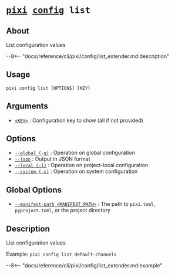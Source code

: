 # <code>[pixi](../../pixi.md) [config](../config.md) list</code>

## About
List configuration values

--8<-- "docs/reference/cli/pixi/config/list_extender.md:description"

## Usage
```
pixi config list [OPTIONS] [KEY]
```

## Arguments
- <a id="arg-<KEY>" href="#arg-<KEY>">`<KEY>`</a>
:  Configuration key to show (all if not provided)

## Options
- <a id="arg---global" href="#arg---global">`--global (-g)`</a>
:  Operation on global configuration
- <a id="arg---json" href="#arg---json">`--json`</a>
:  Output in JSON format
- <a id="arg---local" href="#arg---local">`--local (-l)`</a>
:  Operation on project-local configuration
- <a id="arg---system" href="#arg---system">`--system (-s)`</a>
:  Operation on system configuration

## Global Options
- <a id="arg---manifest-path" href="#arg---manifest-path">`--manifest-path <MANIFEST_PATH>`</a>
:  The path to `pixi.toml`, `pyproject.toml`, or the project directory

## Description
List configuration values

Example: `pixi config list default-channels`


--8<-- "docs/reference/cli/pixi/config/list_extender.md:example"
